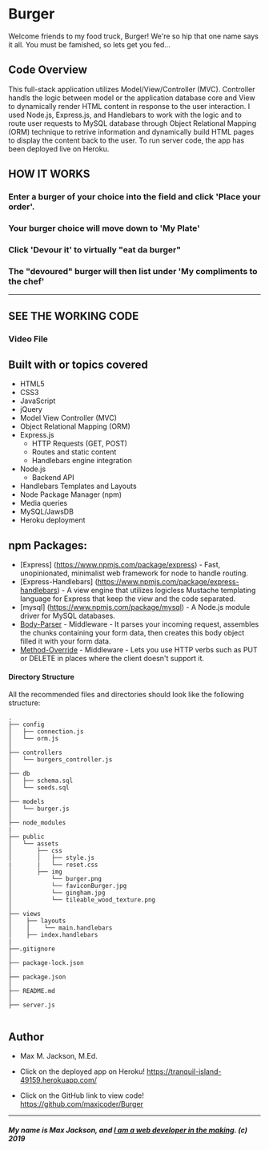 # Burger
Welcome friends to my food truck, Burger!  We're so hip that one name says it all.  You must be famished, so lets get you fed...


## Code Overview 
This full-stack application utilizes Model/View/Controller (MVC). Controller handls the logic between model or the application database core and View to dynamically render HTML content in response to the user interaction. I used Node.js, Express.js, and Handlebars to work with the logic and to route user requests to MySQL database through Object Relational Mapping (ORM) technique to retrive information and dynamically build HTML pages to display the content back to the user. To run server code, the app has been deployed live on Heroku. 


## HOW IT WORKS

### Enter a burger of your choice into the field and click 'Place your order'.

### Your burger choice will move down to 'My Plate' 

### Click 'Devour it' to virtually "eat da burger"

### The "devoured" burger will then list under 'My compliments to the chef'

-----------------------------------------

## SEE THE WORKING CODE 

### Video File


## Built with or topics covered
* HTML5
* CSS3
* JavaScript
* jQuery
* Model View Controller (MVC)
* Object Relational Mapping (ORM)
* Express.js
    * HTTP Requests (GET, POST)
    * Routes and static content
    * Handlebars engine integration
* Node.js
    * Backend API 
* Handlebars Templates and Layouts
* Node Package Manager (npm)
* Media queries
* MySQL/JawsDB
* Heroku deployment


## npm Packages: 
* [Express] (https://www.npmjs.com/package/express) - Fast, unopinionated, minimalist web framework for node to handle routing.
* [Express-Handlebars] (https://www.npmjs.com/package/express-handlebars) - A view engine that utilizes logicless Mustache templating language for Express that keep the view and the code separated.
* [mysql] (https://www.npmjs.com/package/mysql) - A Node.js module driver for MySQL databases.
* [Body-Parser](https://www.npmjs.com/package/body-parser) - Middleware - It parses your incoming request, assembles the chunks containing your form data, then creates this body object filled it with your form data.
* [Method-Override](https://www.npmjs.com/package/method-override) - Middleware - Lets you use HTTP verbs such as PUT or DELETE in places where the client doesn't support it.


#### Directory Structure

All the recommended files and directories should look like the following structure:

```
.
├── config
│   ├── connection.js
│   └── orm.js
│
├── controllers
│   └── burgers_controller.js
│
├── db
│   ├── schema.sql
│   └── seeds.sql
│
├── models
│   └── burger.js
│
├── node_modules
|
├── public
│   └── assets
│       ├── css
│       │   ├── style.js
|       |   └── reset.css
│       ├── img
│           └── burger.png
│           └── faviconBurger.jpg
│           └── gingham.jpg
│           └── tileable_wood_texture.png
│
├── views
│    ├── layouts
│    │    └── main.handlebars
│    ├── index.handlebars
|
├──.gitignore
│ 
├── package-lock.json
│ 
├── package.json
│ 
├── README.md
│ 
├── server.js


```

## Author
* Max M. Jackson, M.Ed.
* Click on the deployed app on Heroku!
https://tranquil-island-49159.herokuapp.com/

* Click on the GitHub link to view code!
https://github.com/maxjcoder/Burger


-----------------------------------------

##### My name is Max Jackson, and [I am a web developer in the making](https://maxjcoder.github.io/Bootstrap-Portfolio/index.html). (c) 2019